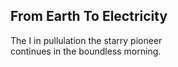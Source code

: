 From Earth To Electricity
-------------------------
The I in pullulation the starry pioneer  
continues in the boundless morning.  
